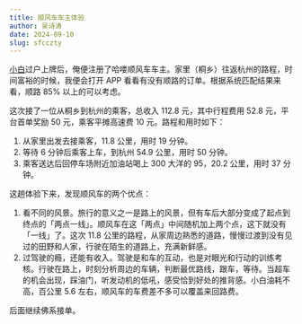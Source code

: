 ```yaml
---
title: 顺风车车主体验
author: 吴诗涛
date: 2024-09-10
slug: sfcczty
---
```


[小白](../my-car)过户上牌后，俺便注册了哈喽顺风车车主。家里（桐乡）往返杭州的路程，时间富裕的时候，我便会打开 APP 看看有没有顺路的订单。根据系统匹配结果来看，顺路 85% 以上的可以考虑。

这次接了一位从桐乡到杭州的乘客，总收入 112.8 元，其中行程费用 52.8 元，平台首单奖励 50 元，乘客平摊高速费 10 元。路程和用时如下：

1. 从家里出发去接乘客，11.8 公里，用时 19 分钟。
2. 等待 6 分钟后乘客上车，到杭州 54.9 公里，用时 50 分钟。
3. 乘客送达后回停车场附近加油站喝上 300 大洋的 95，20.2 公里，用时 37 分钟。

这趟体验下来，发现顺风车的两个优点：

1. 看不同的风景。旅行的意义之一是路上的风景，但有车后大部分变成了起点到终点的「两点一线」。顺风车在这「两点」中间随机加上两个点，这下就没有「一线」了。这次 11.8 公里的路程，从家周边熟悉的道路，慢慢过渡到没有见过的田野和人家，行驶在陌生的道路上，充满新鲜感。
2. 过驾驶的瘾，还能有收入。驾驶是和车的互动，也是对眼光和行动的训练考核。行驶在路上，时刻分析周边的车辆，判断最优路线，跟车，等待。当超车的机会出现，踩油门，听发动机的低吼，感受恰到好处的推背感。小白油耗不高，百公里 5.6 左右，顺风车的车费差不多可以覆盖来回路费。

后面继续佛系接单。
